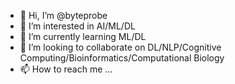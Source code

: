 - 👋 Hi, I’m @byteprobe
- 👀 I’m interested in AI/ML/DL
- 🌱 I’m currently learning ML/DL
- 💞️ I’m looking to collaborate on DL/NLP/Cognitive Computing/Bioinformatics/Computational Biology
- 📫 How to reach me ...

<!---
byteprobe/byteprobe is a ✨ special ✨ repository because its `README.md` (this file) appears on your GitHub profile.
You can click the Preview link to take a look at your changes.
--->
